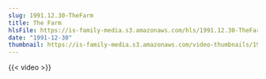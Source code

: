 ```yaml
---
slug: 1991.12.30-TheFarm
title: The Farm
hlsFile: https://is-family-media.s3.amazonaws.com/hls/1991.12.30-TheFarm/1991.12.30-TheFarm.m3u8
date: "1991-12-30"
thumbnail: https://is-family-media.s3.amazonaws.com/video-thumbnails/1991.12.30-TheFarm.png
---
```

{{< video >}}
